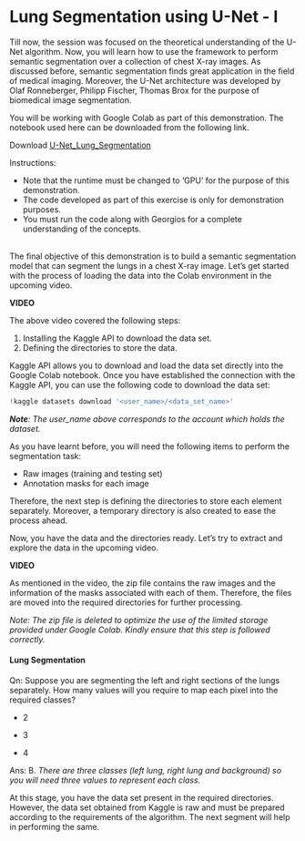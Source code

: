 # Lung Segmentation using U-Net - I

Till now, the session was focused on the theoretical understanding of the U-Net algorithm. Now, you will learn how to use the framework to perform semantic segmentation over a collection of chest X-ray images. As discussed before, semantic segmentation finds great application in the field of medical imaging. Moreover, the U-Net architecture was developed by Olaf Ronneberger, Philipp Fischer, Thomas Brox for the purpose of biomedical image segmentation. 

You will be working with Google Colab as part of this demonstration. The notebook used here can be downloaded from the following link.

Download [U-Net_Lung_Segmentation](UNet_Lung_seg.ipynb)

Instructions:

-   Note that the runtime must be changed to ‘GPU’ for the purpose of this demonstration.
-   The code developed as part of this exercise is only for demonstration purposes.
-   You must run the code along with Georgios for a complete understanding of the concepts.  
     

The final objective of this demonstration is to build a semantic segmentation model that can segment the lungs in a chest X-ray image. Let’s get started with the process of loading the data into the Colab environment in the upcoming video.

**VIDEO**

The above video covered the following steps:

1.  Installing the Kaggle API to download the data set.
2.  Defining the directories to store the data.

Kaggle API allows you to download and load the data set directly into the Google Colab notebook. Once you have established the connection with the Kaggle API, you can use the following code to download the data set: 

```python
!kaggle datasets download '<user_name>/<data_set_name>'
```

_**Note**: The user_name above corresponds to the account which holds the dataset._

As you have learnt before, you will need the following items to perform the segmentation task:

-   Raw images (training and testing set)
-   Annotation masks for each image

Therefore, the next step is defining the directories to store each element separately. Moreover, a temporary directory is also created to ease the process ahead.

Now, you have the data and the directories ready. Let’s try to extract and explore the data in the upcoming video.

**VIDEO**

As mentioned in the video, the zip file contains the raw images and the information of the masks associated with each of them. Therefore, the files are moved into the required directories for further processing.

_Note: The zip file is deleted to optimize the use of the limited storage provided under Google Colab. Kindly ensure that this step is followed correctly._ 

#### Lung Segmentation

Qn: Suppose you are segmenting the left and right sections of the lungs separately. How many values will you require to map each pixel into the required classes?

- 2

- 3

- 4

Ans: B. *There are three classes (left lung, right lung and background) so you will need three values to represent each class.*

At this stage, you have the data set present in the required directories. However, the data set obtained from Kaggle is raw and must be prepared according to the requirements of the algorithm. The next segment will help in performing the same.